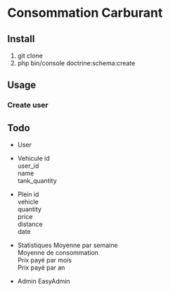 # Consommation Carburant

## Install

1. git clone
2. php bin/console doctrine:schema:create



## Usage

### Create user



## Todo
- User

- Vehicule
    id  
    user_id  
    name  
    tank_quantity 
    
- Plein
    id  
    vehicle  
    quantity  
    price  
    distance  
    date  

- Statistiques
    Moyenne par semaine  
    Moyenne de consommation  
    Prix payé par mois  
    Prix payé par an  
    
- Admin
    EasyAdmin